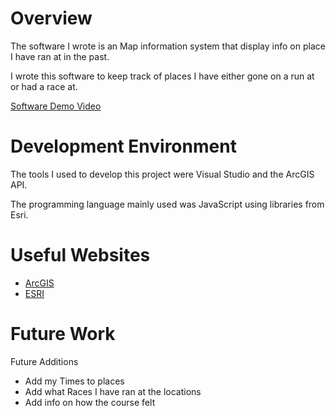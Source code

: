 # Overview

The software I wrote is an Map information system that display info on place I have ran at in the past.

I wrote this software to keep track of places I have either gone on a run at or had a race at.

[Software Demo Video](https://youtu.be/6WHBs-LmdqA)

# Development Environment

The tools I used to develop this project were Visual Studio and the ArcGIS API.

The programming language mainly used was JavaScript using libraries from Esri.

# Useful Websites

* [ArcGIS](https://developers.arcgis.com/javascript/latest/)
* [ESRI](https://www.esri.com/en-us/home)

# Future Work

Future Additions
* Add my Times to places
* Add what Races I have ran at the locations
* Add info on how the course felt